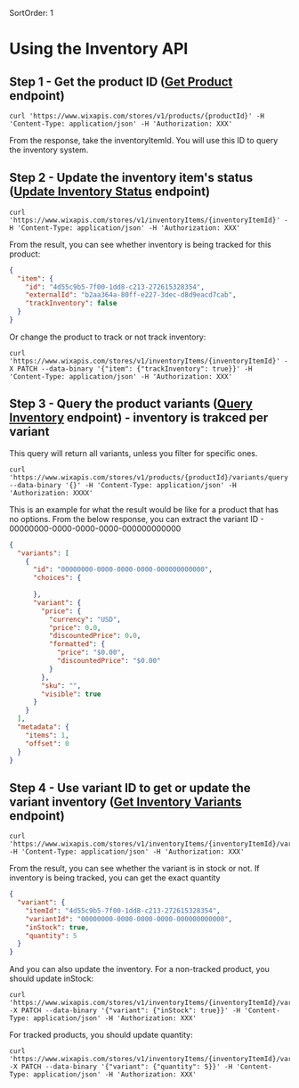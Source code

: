 SortOrder: 1
#  Using the Inventory API

## Step 1 - Get the product ID ([Get Product](https://dev.wix.com/api/rest/wix-stores/catalog/product/get-product) endpoint)

```
curl 'https://www.wixapis.com/stores/v1/products/{productId}' -H 'Content-Type: application/json' -H 'Authorization: XXX'
```
From the response, take the inventoryItemId. You will use this ID to query the inventory system.

## Step 2 - Update the inventory item's status ([Update Inventory Status](https://dev.wix.com/api/rest/wix-stores/inventory/get-inventory-variants) endpoint)

```
curl 'https://www.wixapis.com/stores/v1/inventoryItems/{inventoryItemId}' -H 'Content-Type: application/json' -H 'Authorization: XXX'
```

From the result, you can see whether inventory is being tracked for this product:

```json
{
  "item": {
    "id": "4d55c9b5-7f00-1dd8-c213-272615328354",
    "externalId": "b2aa364a-80ff-e227-3dec-d8d9eacd7cab",
    "trackInventory": false
  }
}
```

Or change the product to track or not track inventory:

```
curl 'https://www.wixapis.com/stores/v1/inventoryItems/{inventoryItemId}' -X PATCH --data-binary '{"item": {"trackInventory": true}}' -H 'Content-Type: application/json' -H 'Authorization: XXX'
```

## Step 3 - Query the product variants ([Query Inventory](https://dev.wix.com/api/rest/wix-stores/inventory/query-inventory) endpoint) - inventory is trakced per variant

This query will return all variants, unless you filter for specific ones.

```
curl 'https://www.wixapis.com/stores/v1/products/{productId}/variants/query' --data-binary '{}' -H 'Content-Type: application/json' -H 'Authorization: XXXX'
```

This is an example for what the result would be like for a product that has no options.
From the below response, you can extract the variant ID - 00000000-0000-0000-0000-000000000000

```json
{
  "variants": [
    {
      "id": "00000000-0000-0000-0000-000000000000",
      "choices": {
        
      },
      "variant": {
        "price": {
          "currency": "USD",
          "price": 0.0,
          "discountedPrice": 0.0,
          "formatted": {
            "price": "$0.00",
            "discountedPrice": "$0.00"
          }
        },
        "sku": "",
        "visible": true
      }
    }
  ],
  "metadata": {
    "items": 1,
    "offset": 0
  }
}
```

## Step 4 - Use variant ID to get or update the variant inventory ([Get Inventory Variants](https://dev.wix.com/api/rest/wix-stores/inventory/get-inventory-variants) endpoint)

```
curl 'https://www.wixapis.com/stores/v1/inventoryItems/{inventoryItemId}/variant/{variantId}' -H 'Content-Type: application/json' -H 'Authorization: XXX'
```

From the result, you can see whether the variant is in stock or not.
If inventory is being tracked, you can get the exact quantity

```json
{
  "variant": {
    "itemId": "4d55c9b5-7f00-1dd8-c213-272615328354",
    "variantId": "00000000-0000-0000-0000-000000000000",
    "inStock": true,
    "quantity": 5
  }
}
```

And you can also update the inventory. For a non-tracked product, you should update inStock:

```
curl 'https://www.wixapis.com/stores/v1/inventoryItems/{inventoryItemId}/variant/{variantId}' -X PATCH --data-binary '{"variant": {"inStock": true}}' -H 'Content-Type: application/json' -H 'Authorization: XXX'
```

For tracked products, you should update quantity:

```
curl 'https://www.wixapis.com/stores/v1/inventoryItems/{inventoryItemId}/variant/{variantId}' -X PATCH --data-binary '{"variant": {"quantity": 5}}' -H 'Content-Type: application/json' -H 'Authorization: XXX'
```





